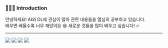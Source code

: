 ### 👨🏻‍💻 Introduction
안녕하세요! AI와 DL에 관심이 많아 관련 내용들을 열심히 공부하고 있습니다.  
배우면 배울수록 너무 재밌어요 😆 새로운 것들을 많이 배우고 싶습니다! 🔥     

   
---
<img src="https://img.shields.io/badge/Python-3776AB?style=for-the-badge&logo=python&logoColor=white"/>  <img src="https://img.shields.io/badge/Jupyter-F37626?style=for-the-badge&logo=jupyter&logoColor=white"/> <img src="https://img.shields.io/badge/PyTorch-EE4C2C?style=for-the-badge&logo=pytorch&logoColor=white"/>  <img src="https://img.shields.io/badge/R-276DC3?style=for-the-badge&logo=R&logoColor=white"/>


<!--
**jungnerd/Jungnerd** is a ✨ _special_ ✨ repository because its `README.md` (this file) appears on your GitHub profile.

Here are some ideas to get you started:

- 🔭 I’m currently working on ...
- 🌱 I’m currently learning ...
- 👯 I’m looking to collaborate on ...
- 🤔 I’m looking for help with ...
- 💬 Ask me about ...
- 📫 How to reach me: ...
- 😄 Pronouns: ...
- ⚡ Fun fact: ...
-->
